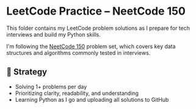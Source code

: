 # LeetCode Practice – NeetCode 150

This folder contains my LeetCode problem solutions as I prepare for tech interviews and build my Python skills.

I'm following the [NeetCode 150](https://neetcode.io/practice) problem set, which covers key data structures and algorithms commonly tested in interviews.

## 🧠 Strategy

- Solving 1+ problems per day
- Prioritizing clarity, readability, and understanding
- Learning Python as I go and uploading all solutions to GitHub
